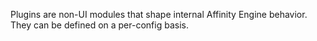 Plugins are non-UI modules that shape internal Affinity Engine behavior. They can be defined on a per-config basis.
